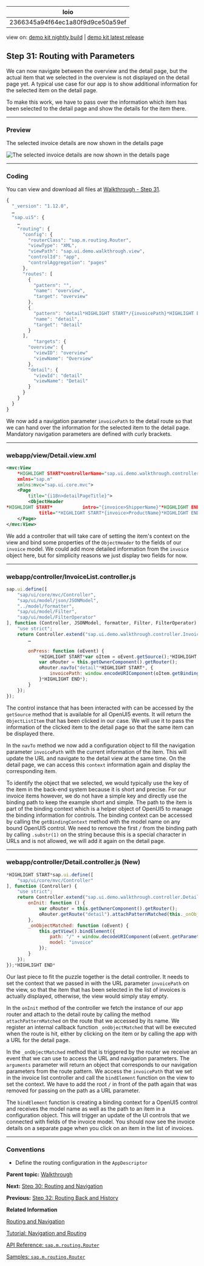 <!-- loio2366345a94f64ec1a80f9d9ce50a59ef -->

| loio |
| -----|
| 2366345a94f64ec1a80f9d9ce50a59ef |

<div id="loio">

view on: [demo kit nightly build](https://openui5nightly.hana.ondemand.com/#/topic/2366345a94f64ec1a80f9d9ce50a59ef) | [demo kit latest release](https://openui5.hana.ondemand.com/#/topic/2366345a94f64ec1a80f9d9ce50a59ef)</div>

## Step 31: Routing with Parameters

We can now navigate between the overview and the detail page, but the actual item that we selected in the overview is not displayed on the detail page yet. A typical use case for our app is to show additional information for the selected item on the detail page.

To make this work, we have to pass over the information which item has been selected to the detail page and show the details for the item there.

***

### Preview

   
  
<a name="loio2366345a94f64ec1a80f9d9ce50a59ef__fig_r1j_pst_mr"/>The selected invoice details are now shown in the details page

 ![](loio3a961735fdea4598a24c0ca1a3b7a5b2_HiRes.png "The selected invoice details are now shown in the details page") 

***

### Coding

You can view and download all files at [Walkthrough - Step 31](https://openui5.hana.ondemand.com/explored.html#/sample/sap.m.tutorial.walkthrough.31/preview).

``` js
{
  "_version": "1.12.0",
  …
  "sap.ui5": {
	…
	"routing": {
	  "config": {
		"routerClass": "sap.m.routing.Router",
		"viewType": "XML",
		"viewPath": "sap.ui.demo.walkthrough.view",
		"controlId": "app",
		"controlAggregation": "pages"
	  },
	  "routes": [
		{
		  "pattern": "",
		  "name": "overview",
		  "target": "overview"
		},
		{
		  "pattern": "detail*HIGHLIGHT START*/{invoicePath}*HIGHLIGHT END*",
		  "name": "detail",
		  "target": "detail"
		}
	  ],
		  "targets": {
		"overview": {
		  "viewID": "overview"
		  "viewName": "Overview"
		},
		"detail": {
		  "viewId": "detail"
		  "viewName": "Detail"
		}
	  }
	}
  }
}
```

We now add a navigation parameter `invoicePath` to the detail route so that we can hand over the information for the selected item to the detail page. Mandatory navigation parameters are defined with curly brackets.

***

### webapp/view/Detail.view.xml

``` xml
<mvc:View
	*HIGHLIGHT START*controllerName="sap.ui.demo.walkthrough.controller.Detail"*HIGHLIGHT END*
	xmlns="sap.m"
	xmlns:mvc="sap.ui.core.mvc">
	<Page
		title="{i18n>detailPageTitle}">
		<ObjectHeader
*HIGHLIGHT START*			intro="{invoice>ShipperName}"*HIGHLIGHT END*
			title="*HIGHLIGHT START*{invoice>ProductName}*HIGHLIGHT END*"/>
	</Page>
</mvc:View>
```

We add a controller that will take care of setting the item's context on the view and bind some properties of the `ObjectHeader` to the fields of our `invoice` model. We could add more detailed information from the `invoice` object here, but for simplicity reasons we just display two fields for now.

***

### webapp/controller/InvoiceList.controller.js

``` js
sap.ui.define([
	"sap/ui/core/mvc/Controller",
	"sap/ui/model/json/JSONModel",
	"../model/formatter",
	"sap/ui/model/Filter",
	"sap/ui/model/FilterOperator"
], function (Controller, JSONModel, formatter, Filter, FilterOperator) {
	"use strict";
	return Controller.extend("sap.ui.demo.walkthrough.controller.InvoiceList", {
		…

		onPress: function (oEvent) {
			*HIGHLIGHT START*var oItem = oEvent.getSource();*HIGHLIGHT END*
			var oRouter = this.getOwnerComponent().getRouter();
			oRouter.navTo("detail"*HIGHLIGHT START*, {
				invoicePath: window.encodeURIComponent(oItem.getBindingContext("invoice").getPath().substr(1))
			}*HIGHLIGHT END*);
		}
	});
});
```

The control instance that has been interacted with can be accessed by the `getSource` method that is available for all OpenUI5 events. It will return the `ObjectListItem` that has been clicked in our case. We will use it to pass the information of the clicked item to the detail page so that the same item can be displayed there.

In the `navTo` method we now add a configuration object to fill the navigation parameter `invoicePath` with the current information of the item. This will update the URL and navigate to the detail view at the same time. On the detail page, we can access this `context` information again and display the corresponding item.

To identify the object that we selected, we would typically use the key of the item in the back-end system because it is short and precise. For our invoice items however, we do not have a simple key and directly use the binding path to keep the example short and simple. The path to the item is part of the binding context which is a helper object of OpenUI5 to manage the binding information for controls. The binding context can be accessed by calling the `getBindingContext` method with the model name on any bound OpenUI5 control. We need to remove the first `/` from the binding path by calling `.substr(1)` on the string because this is a special character in URLs and is not allowed, we will add it again on the detail page.

***

### webapp/controller/Detail.controller.js \(New\)

``` js
*HIGHLIGHT START*sap.ui.define([
	"sap/ui/core/mvc/Controller"
], function (Controller) {
	"use strict";
	return Controller.extend("sap.ui.demo.walkthrough.controller.Detail", {
		onInit: function () {
			var oRouter = this.getOwnerComponent().getRouter();
			oRouter.getRoute("detail").attachPatternMatched(this._onObjectMatched, this);
		},
		_onObjectMatched: function (oEvent) {
			this.getView().bindElement({
				path: "/" + window.decodeURIComponent(oEvent.getParameter("arguments").invoicePath),
				model: "invoice"
			});
		}
	});
});*HIGHLIGHT END*
```

Our last piece to fit the puzzle together is the detail controller. It needs to set the context that we passed in with the URL parameter `invoicePath` on the view, so that the item that has been selected in the list of invoices is actually displayed, otherwise, the view would simply stay empty.

In the `onInit` method of the controller we fetch the instance of our app router and attach to the detail route by calling the method `attachPatternMatched` on the route that we accessed by its name. We register an internal callback function `_onObjectMatched` that will be executed when the route is hit, either by clicking on the item or by calling the app with a URL for the detail page.

In the `_onObjectMatched` method that is triggered by the router we receive an event that we can use to access the URL and navigation parameters. The `arguments` parameter will return an object that corresponds to our navigation parameters from the route pattern. We access the `invoicePath` that we set in the invoice list controller and call the `bindElement` function on the view to set the context. We have to add the root `/` in front of the path again that was removed for passing on the path as a URL parameter.

The `bindElement` function is creating a binding context for a OpenUI5 control and receives the model name as well as the path to an item in a configuration object. This will trigger an update of the UI controls that we connected with fields of the invoice model. You should now see the invoice details on a separate page when you click on an item in the list of invoices.

***

### Conventions

-   Define the routing configuration in the `AppDescriptor`


**Parent topic:** [Walkthrough](Walkthrough_3da5f4b.md "In this tutorial we will introduce you to all major development paradigms of OpenUI5.")

**Next:** [Step 30: Routing and Navigation](Step_30_Routing_and_Navigation_e5200ee.md "So far, we have put all app content on one single page. As we add more and more features, we want to split the content and put it on separate pages.")

**Previous:** [Step 32: Routing Back and History](Step_32_Routing_Back_and_History_8ef57cf.md "Now we can navigate to our detail page and display an invoice, but we cannot go back to the overview page yet. We'll add a back button to the detail page and implement a function that shows our overview page again.")

**Related Information**  


[Routing and Navigation](Routing_and_Navigation_3d18f20.md "OpenUI5 offers hash-based navigation, which allows you to build single-page apps where the navigation is done by changing the hash. In this way the browser does not have to reload the page; instead there is a callback to which the app and especially the affected view can react. A hash string is parsed and matched against patterns which will then inform the handlers.")

[Tutorial: Navigation and Routing](Navigation_and_Routing_1b6dcd3.md "OpenUI5 comes with a powerful routing API that helps you control the state of your application efficiently. This tutorial will illustrate all major features and APIs related to navigation and routing in OpenUI5 apps by creating a simple and easy to understand mobile app. It represents a set of best practices for applying the navigation and routing features of OpenUI5 to your applications.")

[API Reference: `sap.m.routing.Router`](https://openui5.hana.ondemand.com/#docs/api/symbols/sap.m.routing.Router.html)

[Samples: `sap.m.routing.Router` ](https://openui5.hana.ondemand.com/explored.html#/entity/sap.m.routing.Router/samples)

